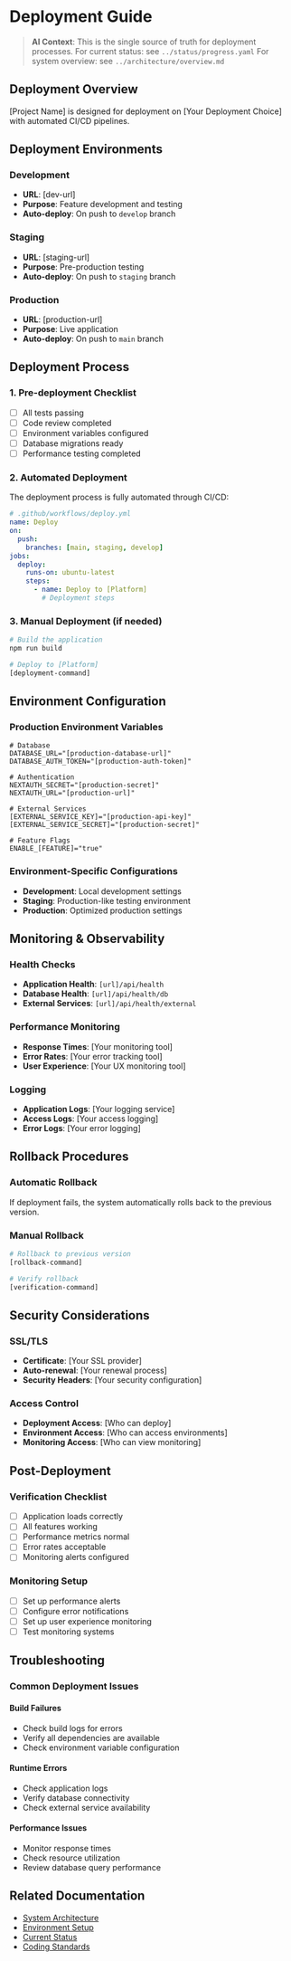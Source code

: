 # Deployment Guide

> **AI Context**: This is the single source of truth for deployment processes.
> For current status: see `../status/progress.yaml`
> For system overview: see `../architecture/overview.md`

## Deployment Overview

[Project Name] is designed for deployment on [Your Deployment Choice] with automated CI/CD pipelines.

## Deployment Environments

### Development
- **URL**: [dev-url]
- **Purpose**: Feature development and testing
- **Auto-deploy**: On push to `develop` branch

### Staging
- **URL**: [staging-url]
- **Purpose**: Pre-production testing
- **Auto-deploy**: On push to `staging` branch

### Production
- **URL**: [production-url]
- **Purpose**: Live application
- **Auto-deploy**: On push to `main` branch

## Deployment Process

### 1. Pre-deployment Checklist

- [ ] All tests passing
- [ ] Code review completed
- [ ] Environment variables configured
- [ ] Database migrations ready
- [ ] Performance testing completed

### 2. Automated Deployment

The deployment process is fully automated through CI/CD:

```yaml
# .github/workflows/deploy.yml
name: Deploy
on:
  push:
    branches: [main, staging, develop]
jobs:
  deploy:
    runs-on: ubuntu-latest
    steps:
      - name: Deploy to [Platform]
        # Deployment steps
```

### 3. Manual Deployment (if needed)

```bash
# Build the application
npm run build

# Deploy to [Platform]
[deployment-command]
```

## Environment Configuration

### Production Environment Variables

```env
# Database
DATABASE_URL="[production-database-url]"
DATABASE_AUTH_TOKEN="[production-auth-token]"

# Authentication
NEXTAUTH_SECRET="[production-secret]"
NEXTAUTH_URL="[production-url]"

# External Services
[EXTERNAL_SERVICE_KEY]="[production-api-key]"
[EXTERNAL_SERVICE_SECRET]="[production-secret]"

# Feature Flags
ENABLE_[FEATURE]="true"
```

### Environment-Specific Configurations

- **Development**: Local development settings
- **Staging**: Production-like testing environment
- **Production**: Optimized production settings

## Monitoring & Observability

### Health Checks

- **Application Health**: `[url]/api/health`
- **Database Health**: `[url]/api/health/db`
- **External Services**: `[url]/api/health/external`

### Performance Monitoring

- **Response Times**: [Your monitoring tool]
- **Error Rates**: [Your error tracking tool]
- **User Experience**: [Your UX monitoring tool]

### Logging

- **Application Logs**: [Your logging service]
- **Access Logs**: [Your access logging]
- **Error Logs**: [Your error logging]

## Rollback Procedures

### Automatic Rollback

If deployment fails, the system automatically rolls back to the previous version.

### Manual Rollback

```bash
# Rollback to previous version
[rollback-command]

# Verify rollback
[verification-command]
```

## Security Considerations

### SSL/TLS

- **Certificate**: [Your SSL provider]
- **Auto-renewal**: [Your renewal process]
- **Security Headers**: [Your security configuration]

### Access Control

- **Deployment Access**: [Who can deploy]
- **Environment Access**: [Who can access environments]
- **Monitoring Access**: [Who can view monitoring]

## Post-Deployment

### Verification Checklist

- [ ] Application loads correctly
- [ ] All features working
- [ ] Performance metrics normal
- [ ] Error rates acceptable
- [ ] Monitoring alerts configured

### Monitoring Setup

- [ ] Set up performance alerts
- [ ] Configure error notifications
- [ ] Set up user experience monitoring
- [ ] Test monitoring systems

## Troubleshooting

### Common Deployment Issues

#### Build Failures
- Check build logs for errors
- Verify all dependencies are available
- Check environment variable configuration

#### Runtime Errors
- Check application logs
- Verify database connectivity
- Check external service availability

#### Performance Issues
- Monitor response times
- Check resource utilization
- Review database query performance

## Related Documentation

- [System Architecture](../architecture/overview.md)
- [Environment Setup](setup.md)
- [Current Status](../status/progress.yaml)
- [Coding Standards](../../standards/coding.md)